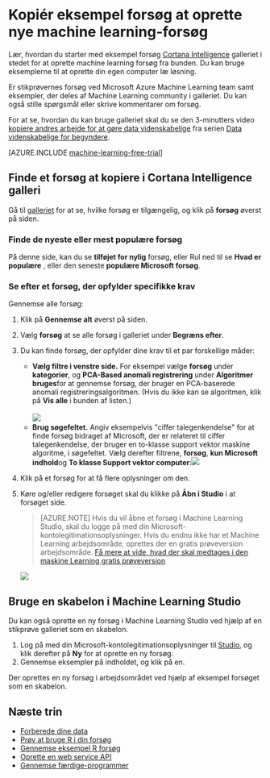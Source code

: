 <properties
    pageTitle="Kopiér machine learning-eksempel forsøg | Microsoft Azure"
    description="Lær at bruge eksempel machine learning forsøg for at oprette nye forsøg med Cortana Intelligence galleriet og Microsoft Azure maskine læ."
    services="machine-learning"
    documentationCenter=""
    authors="cjgronlund"
    manager="jhubbard"
    editor="cgronlun"/>

<tags
    ms.service="machine-learning"
    ms.workload="data-services"
    ms.tgt_pltfrm="na"
    ms.devlang="na"
    ms.topic="get-started-article"
    ms.date="08/17/2016"
    ms.author="cgronlun;chhavib;olgali"/>

# <a name="copy-sample-experiments-to-create-new-machine-learning-experiments"></a>Kopiér eksempel forsøg at oprette nye machine learning-forsøg
Lær, hvordan du starter med eksempel forsøg [Cortana Intelligence](http://gallery.cortanaintelligence.com/) galleriet i stedet for at oprette machine learning forsøg fra bunden. Du kan bruge eksemplerne til at oprette din egen computer læ løsning.

Er stikprøvernes forsøg ved Microsoft Azure Machine Learning team samt eksempler, der deles af Machine Learning community i galleriet. Du kan også stille spørgsmål eller skrive kommentarer om forsøg.

For at se, hvordan du kan bruge galleriet skal du se den 3-minutters video [kopiere andres arbejde for at gøre data videnskabelige](machine-learning-data-science-for-beginners-copy-other-peoples-work-to-do-data-science.md) fra serien [Data videnskabelige for begyndere](machine-learning-data-science-for-beginners-the-5-questions-data-science-answers.md).

[AZURE.INCLUDE [machine-learning-free-trial](../../includes/machine-learning-free-trial.md)]

## <a name="find-an-experiment-to-copy-in-cortana-intelligence-gallery"></a>Finde et forsøg at kopiere i Cortana Intelligence galleri

Gå til [galleriet](http://gallery.cortanaintelligence.com/) for at se, hvilke forsøg er tilgængelig, og klik på **forsøg** øverst på siden.

### <a name="find-the-newest-or-most-popular-experiments"></a>Finde de nyeste eller mest populære forsøg

På denne side, kan du se **tilføjet for nylig** forsøg, eller Rul ned til se **Hvad er populære** , eller den seneste **populære Microsoft forsøg**.

### <a name="look-for-an-experiment-that-meets-specific-requirements"></a>Se efter et forsøg, der opfylder specifikke krav

Gennemse alle forsøg:

1. Klik på **Gennemse alt** øverst på siden.
2. Vælg **forsøg** at se alle forsøg i galleriet under **Begræns efter**.
3. Du kan finde forsøg, der opfylder dine krav til et par forskellige måder:
    * **Vælg filtre i venstre side.** For eksempel vælge **forsøg** under **kategorier**, og **PCA-Based anomali registrering** under **Algoritmer bruges**for at gennemse forsøg, der bruger en PCA-baserede anomali registreringsalgoritmen. (Hvis du ikke kan se algoritmen, klik på **Vis alle** i bunden af listen.)<br></br>
      ![](./media/machine-learning-sample-experiments/refine-the-view.png)
    *  **Brug søgefeltet.** Angiv eksempelvis "ciffer talegenkendelse" for at finde forsøg bidraget af Microsoft, der er relateret til ciffer talegenkendelse, der bruger en to-klasse support vektor maskine algoritme, i søgefeltet. Vælg derefter filtrene, **forsøg**, **kun Microsoft indhold**og **To klasse Support vektor computer**:![](./media/machine-learning-sample-experiments/search-for-experiments.png) 
4. Klik på et forsøg for at få flere oplysninger om den.
5. Køre og/eller redigere forsøget skal du klikke på **Åbn i Studio** i at forsøget side.

    > [AZURE.NOTE] Hvis du vil åbne et forsøg i Machine Learning Studio, skal du logge på med din Microsoft-kontolegitimationsoplysninger. Hvis du endnu ikke har et Machine Learning arbejdsområde, oprettes der en gratis prøveversion arbejdsområde. [Få mere at vide, hvad der skal medtages i den maskine Learning gratis prøveversion](https://azure.microsoft.com/pricing/details/machine-learning/)

    ![](./media/machine-learning-sample-experiments/example-experiment.png) 


## <a name="use-a-template-in-machine-learning-studio"></a>Bruge en skabelon i Machine Learning Studio

Du kan også oprette en ny forsøg i Machine Learning Studio ved hjælp af en stikprøve galleriet som en skabelon.

1. Log på med din Microsoft-kontolegitimationsoplysninger til [Studio](https://studio.azureml.net), og klik derefter på **Ny** for at oprette en ny forsøg.
2. Gennemse eksempler på indholdet, og klik på en.

Der oprettes en ny forsøg i arbejdsområdet ved hjælp af eksempel forsøget som en skabelon.

## <a name="next-steps"></a>Næste trin
- [Forberede dine data](machine-learning-data-science-import-data.md)
- [Prøv at bruge R i din forsøg](machine-learning-r-quickstart.md)
- [Gennemse eksempel R forsøg](machine-learning-r-csharp-web-service-examples.md)
- [Oprette en web service API](machine-learning-publish-a-machine-learning-web-service.md)
- [Gennemse færdige-programmer](https://datamarket.azure.com/browse?query=machine+learning)

